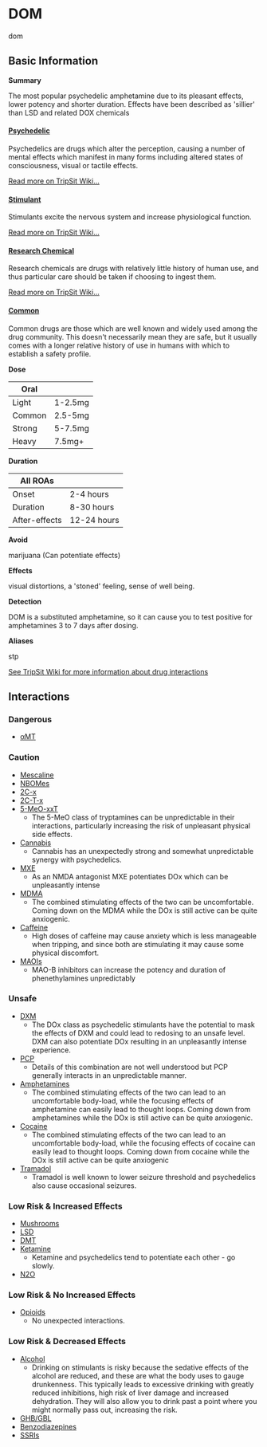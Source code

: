 # DOM

dom

## Basic Information

**Summary**

The most popular psychedelic amphetamine due to its pleasant effects, lower potency and shorter duration. Effects have been described as 'sillier' than LSD and related DOX chemicals

#### [Psychedelic](/category/psychedelic)

Psychedelics are drugs which alter the perception, causing a number of mental effects which manifest in many forms including altered states of consciousness, visual or tactile effects.

[Read more on TripSit Wiki...](#{category.wiki})

#### [Stimulant](/category/stimulant)

Stimulants excite the nervous system and increase physiological function.

[Read more on TripSit Wiki...](#{category.wiki})

#### [Research Chemical](/category/research-chemical)

Research chemicals are drugs with relatively little history of human use, and thus particular care should be taken if choosing to ingest them.

[Read more on TripSit Wiki...](#{category.wiki})

#### [Common](/category/common)

Common drugs are those which are well known and widely used among the drug community. This doesn't necessarily mean they are safe, but it usually comes with a longer relative history of use in humans with which to establish a safety profile.

**Dose**

| Oral   |         |
| ------ | ------- |
| Light  | 1-2.5mg |
| Common | 2.5-5mg |
| Strong | 5-7.5mg |
| Heavy  | 7.5mg+  |

**Duration**

| All ROAs      |             |
| ------------- | ----------- |
| Onset         | 2-4 hours   |
| Duration      | 8-30 hours  |
| After-effects | 12-24 hours |

**Avoid**

marijuana (Can potentiate effects)

**Effects**

visual distortions, a 'stoned' feeling, sense of well being.

**Detection**

DOM is a substituted amphetamine, so it can cause you to test positive for amphetamines 3 to 7 days after dosing.

**Aliases**

stp  

[See TripSit Wiki for more information about drug interactions](http://combo.tripsit.me/)

## Interactions

### Dangerous

* [αMT](/amt)

### Caution

* [Mescaline](/mescaline)
* [NBOMes](https://wiki.tripsit.me/wiki/NBOMes)
* [2C-x](https://wiki.tripsit.me/wiki/2C-X)
* [2C-T-x](https://wiki.tripsit.me/wiki/2C-X)
* [5-MeO-xxT](https://wiki.tripsit.me/wiki/5-MeO-DMT)  
   * The 5-MeO class of tryptamines can be unpredictable in their interactions, particularly increasing the risk of unpleasant physical side effects.
* [Cannabis](/cannabis)  
   * Cannabis has an unexpectedly strong and somewhat unpredictable synergy with psychedelics.
* [MXE](/mxe)  
   * As an NMDA antagonist MXE potentiates DOx which can be unpleasantly intense
* [MDMA](/mdma)  
   * The combined stimulating effects of the two can be uncomfortable. Coming down on the MDMA while the DOx is still active can be quite anxiogenic.
* [Caffeine](/caffeine)  
   * High doses of caffeine may cause anxiety which is less manageable when tripping, and since both are stimulating it may cause some physical discomfort.
* [MAOIs](https://wiki.tripsit.me/wiki/Antidepressants#MAOIs)  
   * MAO-B inhibitors can increase the potency and duration of phenethylamines unpredictably

### Unsafe

* [DXM](/dxm)  
   * The DOx class as psychedelic stimulants have the potential to mask the effects of DXM and could lead to redosing to an unsafe level. DXM can also potentiate DOx resulting in an unpleasantly intense experience.
* [PCP](/pcp)  
   * Details of this combination are not well understood but PCP generally interacts in an unpredictable manner.
* [Amphetamines](https://wiki.tripsit.me/wiki/Amphetamine)  
   * The combined stimulating effects of the two can lead to an uncomfortable body-load, while the focusing effects of amphetamine can easily lead to thought loops. Coming down from amphetamines while the DOx is still active can be quite anxiogenic.
* [Cocaine](/cocaine)  
   * The combined stimulating effects of the two can lead to an uncomfortable body-load, while the focusing effects of cocaine can easily lead to thought loops. Coming down from cocaine while the DOx is still active can be quite anxiogenic
* [Tramadol](/tramadol)  
   * Tramadol is well known to lower seizure threshold and psychedelics also cause occasional seizures.

### Low Risk & Increased Effects

* [Mushrooms](/mushrooms)
* [LSD](/lsd)
* [DMT](/dmt)
* [Ketamine](/ketamine)  
   * Ketamine and psychedelics tend to potentiate each other - go slowly.
* [N2O](/nitrous)

### Low Risk & No Increased Effects

* [Opioids](https://wiki.tripsit.me/wiki/Opioids)  
   * No unexpected interactions.

### Low Risk & Decreased Effects

* [Alcohol](/alcohol)  
   * Drinking on stimulants is risky because the sedative effects of the alcohol are reduced, and these are what the body uses to gauge drunkenness. This typically leads to excessive drinking with greatly reduced inhibitions, high risk of liver damage and increased dehydration. They will also allow you to drink past a point where you might normally pass out, increasing the risk.
* [GHB/GBL](https://wiki.tripsit.me/wiki/GHB)
* [Benzodiazepines](https://wiki.tripsit.me/wiki/Benzodiazepines)
* [SSRIs](https://wiki.tripsit.me/wiki/Antidepressants#SSRIs)
